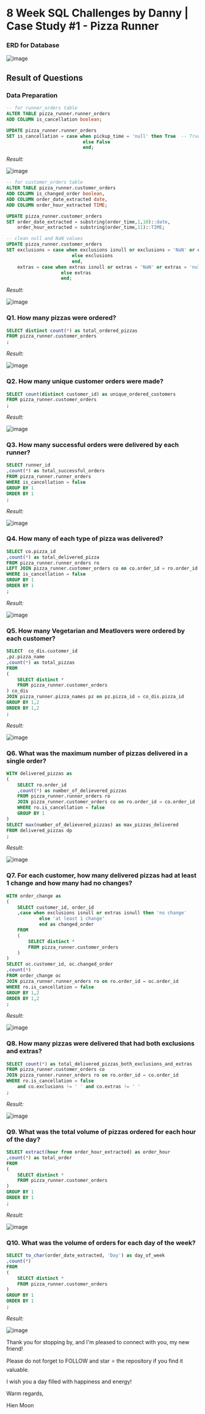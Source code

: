 # 8 Week SQL Challenges by Danny | Case Study #1 - Pizza Runner
### ERD for Database
![image](https://github.com/user-attachments/assets/baab67e2-5068-4808-8b52-036d4650077e)

## Result of Questions
### Data Preparation
```sql
-- for runner_orders table
ALTER TABLE pizza_runner.runner_orders
ADD COLUMN is_cancellation boolean; 

UPDATE pizza_runner.runner_orders
SET is_cancellation = case when pickup_time = 'null' then True  -- True represents no cancellation
		 					else False
							end; 
```
_Result:_

![image](https://github.com/user-attachments/assets/1b96f3f8-8fbc-4b17-8084-ed293b536a7e)

```sql
-- for customer_orders table
ALTER TABLE pizza_runner.customer_orders
ADD COLUMN is_changed_order boolean,
ADD COLUMN order_date_extracted date,
ADD COLUMN order_hour_extracted TIME;

UPDATE pizza_runner.customer_orders
SET order_date_extracted = substring(order_time,1,10)::date,
	order_hour_extracted = substring(order_time,11)::TIME;

-- clean null and NaN values
UPDATE pizza_runner.customer_orders
SET exclusions = case when exclusions isnull or exclusions = 'NaN' or exclusions ='null' then ' '
						else exclusions 
						end,
	extras = case when extras isnull or extras = 'NaN' or extras = 'null' then ' '
					else extras  
					end;
```
_Result:_

![image](https://github.com/user-attachments/assets/b8ca1339-a357-46ef-b20e-7b827c87b2d1)


### Q1. How many pizzas were ordered?
```sql
SELECT distinct count(*) as total_ordered_pizzas
FROM pizza_runner.customer_orders
;
```
_Result:_

![image](https://github.com/user-attachments/assets/eb1c6e8b-ed56-4b44-ab09-5755a6e35add)

### Q2. How many unique customer orders were made?
```sql
SELECT count(distinct customer_id) as unique_ordered_customers
FROM pizza_runner.customer_orders
;
```
_Result:_

![image](https://github.com/user-attachments/assets/c8d6993c-3235-4b19-8ef6-53a53931099c)

### Q3. How many successful orders were delivered by each runner?
```sql
SELECT runner_id
,count(*) as total_successful_orders
FROM pizza_runner.runner_orders
WHERE is_cancellation = false
GROUP BY 1
ORDER BY 1
;
```
_Result:_

![image](https://github.com/user-attachments/assets/48617cb7-5547-4fdb-98c3-ed8f693d1752)

### Q4. How many of each type of pizza was delivered?
```sql
SELECT co.pizza_id
,count(*) as total_delivered_pizza
FROM pizza_runner.runner_orders ro
LEFT JOIN pizza_runner.customer_orders co on co.order_id = ro.order_id
WHERE is_cancellation = false
GROUP BY 1
ORDER BY 1
;
```
_Result:_

![image](https://github.com/user-attachments/assets/2abf3e4a-2925-4ce2-b82b-53ebbb39aeb6)

### Q5. How many Vegetarian and Meatlovers were ordered by each customer?
```sql
SELECT  co_dis.customer_id
,pz.pizza_name
,count(*) as total_pizzas
FROM
(
	SELECT distinct *
	FROM pizza_runner.customer_orders
) co_dis
JOIN pizza_runner.pizza_names pz on pz.pizza_id = co_dis.pizza_id
GROUP BY 1,2
ORDER BY 1,2
;
```
_Result:_

![image](https://github.com/user-attachments/assets/6d244643-e84c-442e-8a9c-e24e92d28277)

### Q6. What was the maximum number of pizzas delivered in a single order?
```sql
WITH delivered_pizzas as
(
	SELECT ro.order_id
	,count(*) as number_of_delievered_pizzas
	FROM pizza_runner.runner_orders ro
	JOIN pizza_runner.customer_orders co on ro.order_id = co.order_id
	WHERE ro.is_cancellation = false
	GROUP BY 1
)
SELECT max(number_of_delievered_pizzas) as max_pizzas_delivered
FROM delivered_pizzas dp
;
```
_Result:_

![image](https://github.com/user-attachments/assets/4b82c28d-9266-472c-bd8b-c07a874c6dd7)

### Q7. For each customer, how many delivered pizzas had at least 1 change and how many had no changes?
```sql
WITH order_change as
(
	SELECT customer_id, order_id
	,case when exclusions isnull or extras isnull then 'no change'
			else 'at least 1 change'
			end as changed_order
	FROM 
	(
		SELECT distinct *
		FROM pizza_runner.customer_orders
	)
)
SELECT oc.customer_id, oc.changed_order
,count(*)
FROM order_change oc
JOIN pizza_runner.runner_orders ro on ro.order_id = oc.order_id
WHERE ro.is_cancellation = false
GROUP BY 1,2
ORDER BY 1,2
;
```
_Result:_

![image](https://github.com/user-attachments/assets/ee457de3-e784-4183-83b2-9e3107425aad)

### Q8. How many pizzas were delivered that had both exclusions and extras?
```sql
SELECT count(*) as total_delivered_pizzas_both_exclusions_and_extras
FROM pizza_runner.customer_orders co
JOIN pizza_runner.runner_orders ro on ro.order_id = co.order_id
WHERE ro.is_cancellation = false
	and co.exclusions != ' ' and co.extras != ' '
;
```
_Result:_

![image](https://github.com/user-attachments/assets/cc9aa1ce-5cf9-4860-b913-0ebca6aeb2a9)

### Q9. What was the total volume of pizzas ordered for each hour of the day?
```sql
SELECT extract(hour from order_hour_extracted) as order_hour
,count(*) as total_order
FROM
(
	SELECT distinct *
	FROM pizza_runner.customer_orders
)
GROUP BY 1
ORDER BY 1
;
```
_Result:_

![image](https://github.com/user-attachments/assets/6affe042-ff83-4be5-a821-625f86fc4b98)

### Q10. What was the volume of orders for each day of the week?
```sql
SELECT to_char(order_date_extracted, 'Day') as day_of_week
,count(*)
FROM
(
	SELECT distinct *
	FROM pizza_runner.customer_orders
)
GROUP BY 1
ORDER BY 1
;
```
_Result:_

![image](https://github.com/user-attachments/assets/b4346ce7-d9c2-4d8a-9da4-cdc30f7f9d8a)

Thank you for stopping by, and I'm pleased to connect with you, my new friend!

Please do not forget to FOLLOW and star ⭐ the repository if you find it valuable.

I wish you a day filled with happiness and energy!

Warm regards,

Hien Moon
